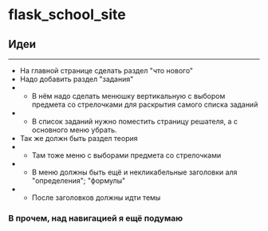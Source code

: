 # flask_school_site

## Идеи
____
- На главной странице сделать раздел "что нового"
- Надо добавить раздел "задания"
- - В нём надо сделать менюшку вертикальную с выбором предмета со стрелочками для раскрытия самого списка заданий
- - В список заданий нужно поместить страницу решателя, а с основного меню убрать.
- Так же должн быть раздел теория
- - Там тоже меню с выборами предмета со стрелочками
- - В меню должны быть ещё и некликабельные заголовки аля "определения"; "формулы"
- - После заголовков должны идти темы
### В прочем, над навигацией я ещё подумаю

